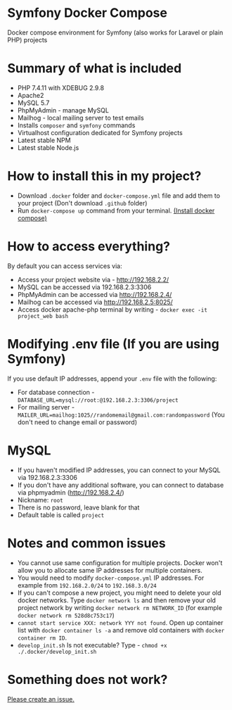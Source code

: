 # Symfony Docker Compose
Docker compose environment for Symfony (also works for Laravel or plain PHP) projects

# Summary of what is included
* PHP 7.4.11 with XDEBUG 2.9.8
* Apache2
* MySQL 5.7
* PhpMyAdmin - manage MySQL
* Mailhog - local mailing server to test emails
* Installs `composer` and `symfony` commands
* Virtualhost configuration dedicated for Symfony projects
* Latest stable NPM
* Latest stable Node.js

# How to install this in my project?

* Download `.docker` folder and `docker-compose.yml` file and add them to your project (Don't download `.github` folder)
* Run `docker-compose up` command from your terminal. [(Install docker compose)](https://docs.docker.com/compose/install/)

# How to access everything?

By default you can access services via:
* Access your project website via - http://192.168.2.2/
* MySQL can be accessed via 192.168.2.3:3306
* PhpMyAdmin can be accessed via http://192.168.2.4/
* Mailhog can be accessed via http://192.168.2.5:8025/
* Access docker apache-php terminal by writing - `docker exec -it project_web bash`

# Modifying .env file (If you are using Symfony)

If you use default IP addresses, append your `.env` file with the following:

* For database connection -`DATABASE_URL=mysql://root:@192.168.2.3:3306/project`
* For mailing server - `MAILER_URL=mailhog:1025//randomemail@gmail.com:randompassword` (You don't need to change email or password)

# MySQL

* If you haven't modified IP addresses, you can connect to your MySQL via 192.168.2.3:3306
* If you don't have any additional software, you can connect to database via phpmyadmin (http://192.168.2.4/)
* Nickname: `root`
* There is no password, leave blank for that
* Default table is called `project`

# Notes and common issues

* You cannot use same configuration for multiple projects. Docker won't allow you to allocate same IP addresses for multiple containers.
* You would need to modify `docker-compose.yml` IP addresses. For example from `192.168.2.0/24` to `192.168.3.0/24`
* If you can't compose a new project, you might need to delete your old docker networks. Type `docker network ls` and then remove your old project network by writing `docker network rm NETWORK_ID` (for example `docker network rm 528d8c753c17`)
* `cannot start service XXX: network YYY not found`. Open up container list with `docker container ls -a` and remove old containers with `docker container rm ID`.
* `develop_init.sh` Is not executable? Type - `chmod +x ./.docker/develop_init.sh`

# Something does not work?

[Please create an issue.](https://github.com/kasteckis/symfony-docker-compose/issues/new)
